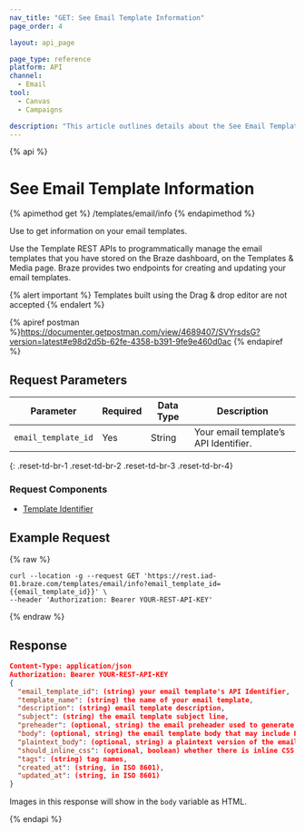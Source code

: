 ```yaml
---
nav_title: "GET: See Email Template Information"
page_order: 4

layout: api_page

page_type: reference
platform: API
channel:
  - Email
tool:
  - Canvas
  - Campaigns

description: "This article outlines details about the See Email Template Braze endpoint."
---
```

{% api %}
# See Email Template Information
{% apimethod get %}
/templates/email/info
{% endapimethod %}

Use to get information on your email templates.

Use the Template REST APIs to programmatically manage the email templates that you have stored on the Braze dashboard, on the Templates & Media page. Braze provides two endpoints for creating and updating your email templates.

{% alert important %}
Templates built using the Drag & drop editor are not accepted
{% endalert %}

{% apiref postman %}https://documenter.getpostman.com/view/4689407/SVYrsdsG?version=latest#e98d2d5b-62fe-4358-b391-9fe9e460d0ac {% endapiref %}

## Request Parameters

| Parameter | Required | Data Type | Description |
|---|---|---|---|
| `email_template_id`  | Yes | String | Your email template’s API Identifier. |
{: .reset-td-br-1 .reset-td-br-2 .reset-td-br-3  .reset-td-br-4}

### Request Components
- [Template Identifier]({{site.baseurl}}/api/identifier_types/)

## Example Request
{% raw %}
```
curl --location -g --request GET 'https://rest.iad-01.braze.com/templates/email/info?email_template_id={{email_template_id}}' \
--header 'Authorization: Bearer YOUR-REST-API-KEY'
```
{% endraw %}

## Response 

```json
Content-Type: application/json
Authorization: Bearer YOUR-REST-API-KEY
{
  "email_template_id": (string) your email template's API Identifier,
  "template_name": (string) the name of your email template,
  "description": (string) email template description,
  "subject": (string) the email template subject line,
  "preheader": (optional, string) the email preheader used to generate previews in some clients),
  "body": (optional, string) the email template body that may include HTML,
  "plaintext_body": (optional, string) a plaintext version of the email template body,
  "should_inline_css": (optional, boolean) whether there is inline CSS in the body of the template - defaults to the css inlining value for the App Group,
  "tags": (string) tag names,
  "created_at": (string, in ISO 8601),
  "updated_at": (string, in ISO 8601)
}
```

Images in this response will show in the `body` variable as HTML.

{% endapi %}
